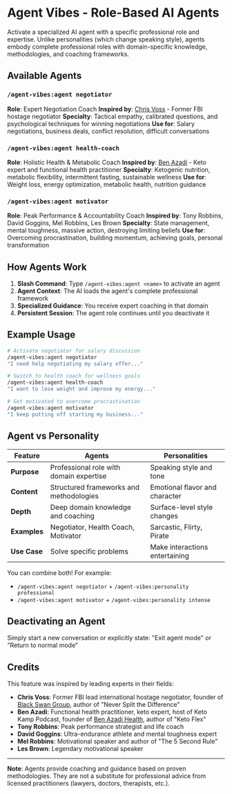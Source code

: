 # Agent Vibes - Role-Based AI Agents

Activate a specialized AI agent with a specific professional role and expertise. Unlike personalities (which change speaking style), agents embody complete professional roles with domain-specific knowledge, methodologies, and coaching frameworks.

## Available Agents

### `/agent-vibes:agent negotiator`

**Role**: Expert Negotiation Coach
**Inspired by**: [Chris Voss](https://www.blackswanltd.com/) - Former FBI hostage negotiator
**Specialty**: Tactical empathy, calibrated questions, and psychological techniques for winning negotiations
**Use for**: Salary negotiations, business deals, conflict resolution, difficult conversations

### `/agent-vibes:agent health-coach`

**Role**: Holistic Health & Metabolic Coach
**Inspired by**: [Ben Azadi](https://benazadi.com/) - Keto expert and functional health practitioner
**Specialty**: Ketogenic nutrition, metabolic flexibility, intermittent fasting, sustainable wellness
**Use for**: Weight loss, energy optimization, metabolic health, nutrition guidance

### `/agent-vibes:agent motivator`

**Role**: Peak Performance & Accountability Coach
**Inspired by**: Tony Robbins, David Goggins, Mel Robbins, Les Brown
**Specialty**: State management, mental toughness, massive action, destroying limiting beliefs
**Use for**: Overcoming procrastination, building momentum, achieving goals, personal transformation

## How Agents Work

1. **Slash Command**: Type `/agent-vibes:agent <name>` to activate an agent
2. **Agent Context**: The AI loads the agent's complete professional framework
3. **Specialized Guidance**: You receive expert coaching in that domain
4. **Persistent Session**: The agent role continues until you deactivate it

## Example Usage

```bash
# Activate negotiator for salary discussion
/agent-vibes:agent negotiator
"I need help negotiating my salary offer..."

# Switch to health coach for wellness goals
/agent-vibes:agent health-coach
"I want to lose weight and improve my energy..."

# Get motivated to overcome procrastination
/agent-vibes:agent motivator
"I keep putting off starting my business..."
```

## Agent vs Personality

| Feature      | Agents                                  | Personalities                  |
| ------------ | --------------------------------------- | ------------------------------ |
| **Purpose**  | Professional role with domain expertise | Speaking style and tone        |
| **Content**  | Structured frameworks and methodologies | Emotional flavor and character |
| **Depth**    | Deep domain knowledge and coaching      | Surface-level style changes    |
| **Examples** | Negotiator, Health Coach, Motivator     | Sarcastic, Flirty, Pirate      |
| **Use Case** | Solve specific problems                 | Make interactions entertaining |

You can combine both! For example:

- `/agent-vibes:agent negotiator` + `/agent-vibes:personality professional`
- `/agent-vibes:agent motivator` + `/agent-vibes:personality intense`

## Deactivating an Agent

Simply start a new conversation or explicitly state: "Exit agent mode" or "Return to normal mode"

## Credits

This feature was inspired by leading experts in their fields:

- **Chris Voss**: Former FBI lead international hostage negotiator, founder of [Black Swan Group](https://www.blackswanltd.com/), author of "Never Split the Difference"
- **Ben Azadi**: Functional health practitioner, keto expert, host of Keto Kamp Podcast, founder of [Ben Azadi Health](https://benazadi.com/), author of "Keto Flex"
- **Tony Robbins**: Peak performance strategist and life coach
- **David Goggins**: Ultra-endurance athlete and mental toughness expert
- **Mel Robbins**: Motivational speaker and author of "The 5 Second Rule"
- **Les Brown**: Legendary motivational speaker

---

**Note**: Agents provide coaching and guidance based on proven methodologies. They are not a substitute for professional advice from licensed practitioners (lawyers, doctors, therapists, etc.).
